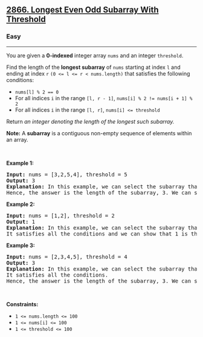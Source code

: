 <h2><a href="https://leetcode.com/problems/longest-even-odd-subarray-with-threshold">2866. Longest Even Odd Subarray With Threshold</a></h2><h3>Easy</h3><hr><p>You are given a <strong>0-indexed</strong> integer array <code>nums</code> and an integer <code>threshold</code>.</p>

<p>Find the length of the <strong>longest subarray</strong> of <code>nums</code> starting at index <code>l</code> and ending at index <code>r</code> <code>(0 &lt;= l &lt;= r &lt; nums.length)</code> that satisfies the following conditions:</p>

<ul>
	<li><code>nums[l] % 2 == 0</code></li>
	<li>For all indices <code>i</code> in the range <code>[l, r - 1]</code>, <code>nums[i] % 2 != nums[i + 1] % 2</code></li>
	<li>For all indices <code>i</code> in the range <code>[l, r]</code>, <code>nums[i] &lt;= threshold</code></li>
</ul>

<p>Return <em>an integer denoting the length of the longest such subarray.</em></p>

<p><strong>Note:</strong> A <strong>subarray</strong> is a contiguous non-empty sequence of elements within an array.</p>

<p>&nbsp;</p>
<p><strong class="example">Example 1:</strong></p>

<pre>
<strong>Input:</strong> nums = [3,2,5,4], threshold = 5
<strong>Output:</strong> 3
<strong>Explanation:</strong> In this example, we can select the subarray that starts at l = 1 and ends at r = 3 =&gt; [2,5,4]. This subarray satisfies the conditions.
Hence, the answer is the length of the subarray, 3. We can show that 3 is the maximum possible achievable length.</pre>

<p><strong class="example">Example 2:</strong></p>

<pre>
<strong>Input:</strong> nums = [1,2], threshold = 2
<strong>Output:</strong> 1
<strong>Explanation:</strong> In this example, we can select the subarray that starts at l = 1 and ends at r = 1 =&gt; [2]. 
It satisfies all the conditions and we can show that 1 is the maximum possible achievable length.
</pre>

<p><strong class="example">Example 3:</strong></p>

<pre>
<strong>Input:</strong> nums = [2,3,4,5], threshold = 4
<strong>Output:</strong> 3
<strong>Explanation:</strong> In this example, we can select the subarray that starts at l = 0 and ends at r = 2 =&gt; [2,3,4]. 
It satisfies all the conditions.
Hence, the answer is the length of the subarray, 3. We can show that 3 is the maximum possible achievable length.
</pre>

<p>&nbsp;</p>
<p><strong>Constraints:</strong></p>

<ul>
	<li><code>1 &lt;= nums.length &lt;= 100 </code></li>
	<li><code>1 &lt;= nums[i] &lt;= 100 </code></li>
	<li><code>1 &lt;= threshold &lt;= 100</code></li>
</ul>
